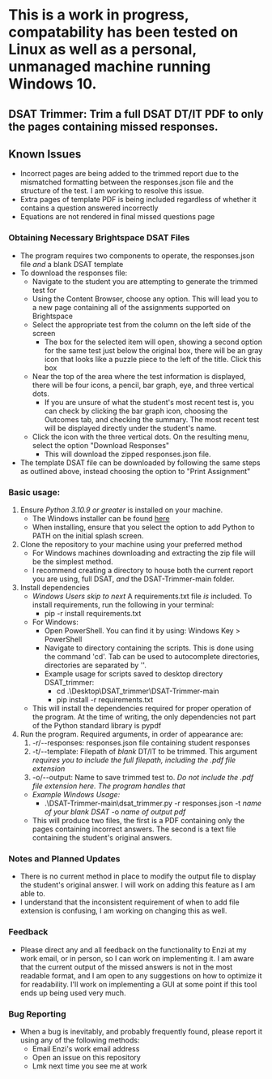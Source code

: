 # This is a work in progress, compatability has been tested on Linux as well as a personal, unmanaged machine running Windows 10.

## DSAT Trimmer: Trim a full DSAT DT/IT PDF to only the pages containing missed responses.
## Known Issues
* Incorrect pages are being added to the trimmed report due to the mismatched formatting between the responses.json file and the structure of the test. I am working to resolve this issue.
* Extra pages of template PDF is being included regardless of whether it contains a question answered incorrectly
* Equations are not rendered in final missed questions page 
### Obtaining Necessary Brightspace DSAT Files
* The program requires two components to operate, the responses.json file _and_ a blank DSAT template
* To download the responses file:
    * Navigate to the student you are attempting to generate the trimmed test for
    * Using the Content Browser, choose any option. This will lead you to a new page containing all of the assignments supported on Brightspace
    * Select the appropriate test from the column on the left side of the screen
        * The box for the selected item will open, showing a second option for the same test just below the original box, there will be an gray icon that looks like a puzzle piece to the left of the title. Click this box
    * Near the top of the area where the test information is displayed, there will be four icons, a pencil, bar graph, eye, and three vertical dots.
        * If you are unsure of what the student's most recent test is, you can check by clicking the bar graph icon, choosing the Outcomes tab, and checking the summary. The most recent test will be displayed directly under the student's name.
    * Click the icon with the three vertical dots. On the resulting menu, select the option "Download Responses"
        * This will download the zipped responses.json file.
* The template DSAT file can be downloaded by following the same steps as outlined above, instead choosing the option to "Print Assignment"

### Basic usage:
1. Ensure *Python 3.10.9 or greater* is installed on your machine.
    * The Windows installer can be found [here](https://www.python.org/downloads/release/python-3109/)
    * When installing, ensure that you select the option to add Python to PATH on the initial splash screen.
2. Clone the repository to your machine using your preferred method
    * For Windows machines downloading and extracting the zip file will be the simplest method.
    * I recommend creating a directory to house both the current report you are using, full DSAT, _and_ the DSAT-Trimmer-main folder.
3. Install dependencies
    * _Windows Users skip to next_ A requirements.txt file *is* included. To install requirements, run the following in your terminal:
        * pip -r install requirements.txt
    * For Windows:
        * Open PowerShell. You can find it by using: Windows Key > PowerShell
        * Navigate to directory containing the scripts. This is done using the command 'cd'. Tab can be used to autocomplete directories, directories are separated by '\'.
        * Example usage for scripts saved to desktop directory DSAT_trimmer:
            * cd .\Desktop\DSAT_trimmer\DSAT-Trimmer-main
            * pip install -r requirements.txt
    * This will install the dependencies required for proper operation of the program. At the time of writing, the only dependencies not part of the Python standard library is pypdf
4. Run the program. Required arguments, in order of appearance are:
    1. -r/--responses: responses.json file containing student responses
    2. -t/--template: Filepath of *blank* DT/IT to be trimmed. This argument *requires you to include the full filepath, including the .pdf file extension*
    3. -o/--output: Name to save trimmed test to. *Do not include the .pdf file extension here. The program handles that*
    * _Example Windows Usage:_
        *  .\DSAT-Trimmer-main\dsat_trimmer.py -r responses.json -t _name of your blank DSAT_ -o _name of output pdf_
    *  This will produce two files, the first is a PDF containing only the pages containing incorrect answers. The second is a text file containing the student's original answers.

### Notes and Planned Updates
* There is no current method in place to modify the output file to display the student's original answer. I will work on adding this feature as I am able to.
* I understand that the inconsistent requirement of when to add file extension is confusing, I am working on changing this as well. 

### Feedback
* Please direct any and all feedback on the functionality to Enzi at my work email, or in person, so I can work on implementing it. I am aware that the current output of the missed answers is not in the most readable format, and I am open to any suggestions on how to optimize it for readability. I'll work on implementing a GUI at some point if this tool ends up being used very much.

### Bug Reporting
* When a bug is inevitably, and probably frequently found, please report it using any of the following methods:
    * Email Enzi's work email address
    * Open an issue on this repository
    * Lmk next time you see me at work


